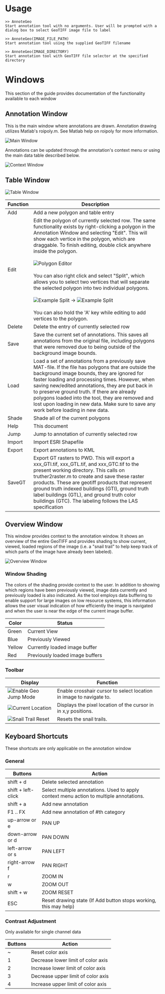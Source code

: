 #  Usage
    >> AnnoteGeo
    Start annotation tool with no arguments. User will be prompted with a dialog box to select GeoTIFF image file to label
    
    >> AnnoteGeo(IMAGE_FILE_PATH)
    Start annotation tool using the supplied GeoTIFF filename
    
    >> AnnoteGeo(IMAGE_DIRECTORY)
    Start annotation tool with GeoTIFF file selector at the specified directory 

# Windows
This section of the guide provides documentation of the functionality available to each window
## Annotation Window
This is the main window where annotations are drawn. Annotation drawing utilizes Matlab's roipoly.m. See Matlab help on roipoly for more information. 

![Main Window](main.png)


Annotations can be updated through the annotation's context menu or using the main data table described below.

![Context Window](context.png)


## Table Window
![Table Window](table.png)

| Function | Description |
| -------- | ----------- |
| Add      | Add a new polygon and table entry |
| Edit     | Edit the polygon of currently selected row. The same functionality exists by right-clicking a polygon in the Annotation Window and selecting "Edit". This will show each vertice in the polygon, which are draggable. To finish editing, double click anywhere inside the polygon. <br><br> ![Polygon Editor](edit.png) <br><br>   You can also right click and select "Split", which allows you to select two vertices that will separate the selected polygon into two individual polygons. <br><br> ![Example Split](split1.png) -> ![Example Split](split2.png)<br><br>You can also hold the 'A' key while editing to add vertices to the polygon. |
| Delete   | Delete the entry of currently selected row |
| Save     | Save the current set of annotations. This saves all annotations from the original file, including polygons that were removed due to being outside of the background image bounds. |
| Load     | Load a set of annotations from a previously save MAT-file. If the file has polygons that are outside the background image bounds, they are ignored for faster loading and processing times. However, when saving new/edited annotations, they are put back in to preserve ground truth. If there are already polygons loaded into the tool, they are removed and lost upon loading in new data. Make sure to save any work before loading in new data. |
| Shade    | Shade all of the current polygons |
| Help     | This document |
| Jump     | Jump to annotation of currently selected row |
| Import   | Import ESRI Shapefile |
| Export   | Export annotations to KML |
| SaveGT   | Export GT rasters to PWD. This will export a xxx_GTI.tif, xxx_GTL.tif, and xxx_GTC.tif to the present working directory. This calls on truther2raster.m to create and save these raster products. These are geotiff products that represent ground truth indexed buildings (GTI), ground truth label buildings (GTL), and ground truth color buildings (GTC). The labeling follows the LAS specification |

## Overview Window
This window provides context to the annotation window. It shows an overview of the entire GeoTIFF and provides shading to show current, viewed, loaded regions of the image (i.e. a "snail trail" to help keep track of which parts of the image have already been labeled).

![Overview Window](overview.png)

### Window Shading
The colors of the shading provide context to the user. In addition to showing which regions have been previously viewed, image data currently and previously loaded is also indicated.  As the tool employs data buffering to enable support for large images on low resource systems, this information allows the user visual indication of how efficiently the image is navigated and when the user is near the edge of the current image buffer.

| Color  | Status                          |
| ------ | ------------------------------- |
| Green  | Current View                    |
| Blue   | Previously Viewed               |
| Yellow | Currently loaded image buffer   |
| Red    | Previously loaded image buffers |

### Toolbar

| Display                                       | Function |
| --------------------------------------------- | -------- |
| ![Enable Geo Jump Mode](geojump.png)          | Enable crosshair cursor to select location in image to navigate to. |
| ![Current Location](currentImageLocation.png) | Displays the pixel location of the cursor in in x,y positions. |
| ![Snail Trail Reset](reset.png)               | Resets the snail trails. |

## Keyboard Shortcuts
These shortcuts are only applicable on the annotation window

### General

| Buttons            | Action                                                                                 |
| ------------------ | -------------------------------------------------------------------------------------- |
| shift + d          | Delete selected annotation                                                             |
| shift + left-click | Select multiple annotations. Used to apply context menu action to multiple annotations.|
| shift + a 	     | Add new annotation                                                                     |
| F1 .. FX           | Add new annotation of #th category                                                     |
| up-arrow or e 	 | PAN UP                                                                                 |
| down-arrow or d    | PAN DOWN                                                                               |
| left-arrow or s    | PAN LEFT                                                                               |
| right-arrow f      | PAN RIGHT                                                                              |
| r                  | ZOOM IN                                                                                |
| w                  | ZOOM OUT                                                                               |
| shift + w          | ZOOM RESET                                                                             |
| ESC                | Reset drawing state (If Add button stops working, this may help)                       |

### Contrast Adjustment 
Only available for single channel data

| Buttons | Action                             |
| ------- | ---------------------------------- |
| ~       | Reset color axis                   |
| 1       | Decrease lower limit of color axis |
| 2       | Increase lower limit of color axis |
| 3       | Decrease upper limit of color axis |
| 4       | Increase upper limit of color axis |
